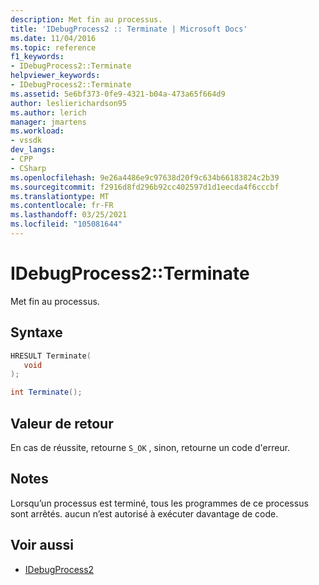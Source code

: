 ```yaml
---
description: Met fin au processus.
title: 'IDebugProcess2 :: Terminate | Microsoft Docs'
ms.date: 11/04/2016
ms.topic: reference
f1_keywords:
- IDebugProcess2::Terminate
helpviewer_keywords:
- IDebugProcess2::Terminate
ms.assetid: 5e6bf373-0fe9-4321-b04a-473a65f664d9
author: leslierichardson95
ms.author: lerich
manager: jmartens
ms.workload:
- vssdk
dev_langs:
- CPP
- CSharp
ms.openlocfilehash: 9e26a4486e9c97638d20f9c634b66183824c2b39
ms.sourcegitcommit: f2916d8fd296b92cc402597d1d1eecda4f6cccbf
ms.translationtype: MT
ms.contentlocale: fr-FR
ms.lasthandoff: 03/25/2021
ms.locfileid: "105081644"
---
```

# <a name="idebugprocess2terminate"></a>IDebugProcess2::Terminate
Met fin au processus.

## <a name="syntax"></a>Syntaxe

```cpp
HRESULT Terminate( 
   void 
);
```

```csharp
int Terminate();
```

## <a name="return-value"></a>Valeur de retour
 En cas de réussite, retourne `S_OK` , sinon, retourne un code d'erreur.

## <a name="remarks"></a>Notes
 Lorsqu’un processus est terminé, tous les programmes de ce processus sont arrêtés. aucun n’est autorisé à exécuter davantage de code.

## <a name="see-also"></a>Voir aussi
- [IDebugProcess2](../../../extensibility/debugger/reference/idebugprocess2.md)
